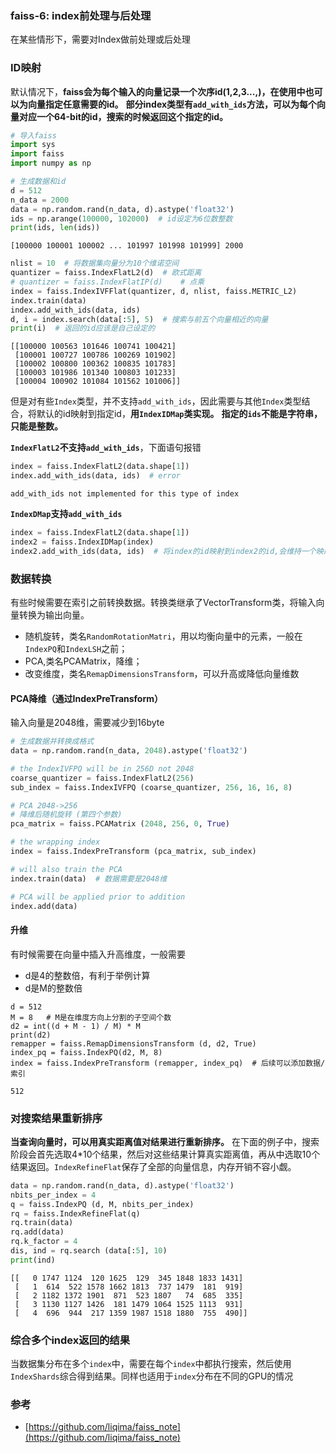 ### faiss-6: index前处理与后处理

在某些情形下，需要对Index做前处理或后处理



### ID映射

默认情况下，**faiss会为每个输入的向量记录一个次序id(1,2,3...,)，在使用中也可以为向量指定任意需要的id。**
**部分index类型有`add_with_ids`方法，可以为每个向量对应一个64-bit的id，搜索的时候返回这个指定的id。**



```python
# 导入faiss
import sys
import faiss
import numpy as np 

# 生成数据和id
d = 512
n_data = 2000
data = np.random.rand(n_data, d).astype('float32')
ids = np.arange(100000, 102000)  # id设定为6位数整数
print(ids, len(ids))
```

```
[100000 100001 100002 ... 101997 101998 101999] 2000
```

```python
nlist = 10  # 将数据集向量分为10个维诺空间
quantizer = faiss.IndexFlatL2(d)  # 欧式距离
# quantizer = faiss.IndexFlatIP(d)    # 点乘
index = faiss.IndexIVFFlat(quantizer, d, nlist, faiss.METRIC_L2)
index.train(data)
index.add_with_ids(data, ids)
d, i = index.search(data[:5], 5)  # 搜索与前五个向量相近的向量
print(i)  # 返回的id应该是自己设定的
```

```
[[100000 100563 101646 100741 100421]
 [100001 100727 100786 100269 101902]
 [100002 100800 100362 100835 101783]
 [100003 101986 101340 100803 101233]
 [100004 100902 101084 101562 101006]]
```



但是对有些`Index`类型，并不支持`add_with_ids`，因此需要与其他`Index`类型结合，将默认的id映射到指定id，**用`IndexIDMap`类实现。**
**指定的`ids`不能是字符串，只能是整数。**

**`IndexFlatL2`不支持`add_with_ids`**，下面语句报错

```python
index = faiss.IndexFlatL2(data.shape[1]) 
index.add_with_ids(data, ids)  # error
```

```
add_with_ids not implemented for this type of index
```

**`IndexDMap`支持`add_with_ids`**

```python
index = faiss.IndexFlatL2(data.shape[1]) 
index2 = faiss.IndexIDMap(index)  
index2.add_with_ids(data, ids)  # 将index的id映射到index2的id,会维持一个映射表
```



### 数据转换

有些时候需要在索引之前转换数据。转换类继承了VectorTransform类，将输入向量转换为输出向量。

* 随机旋转，类名`RandomRotationMatri`，用以均衡向量中的元素，一般在`IndexPQ`和`IndexLSH`之前；
* PCA,类名PCAMatrix，降维；
* 改变维度，类名`RemapDimensionsTransform`，可以升高或降低向量维数



#### PCA降维（通过IndexPreTransform）

输入向量是2048维，需要减少到16byte

```python
# 生成数据并转换成格式
data = np.random.rand(n_data, 2048).astype('float32')

# the IndexIVFPQ will be in 256D not 2048
coarse_quantizer = faiss.IndexFlatL2(256) 
sub_index = faiss.IndexIVFPQ (coarse_quantizer, 256, 16, 16, 8)

# PCA 2048->256
# 降维后随机旋转 (第四个参数)
pca_matrix = faiss.PCAMatrix (2048, 256, 0, True) 

# the wrapping index
index = faiss.IndexPreTransform (pca_matrix, sub_index)

# will also train the PCA
index.train(data)  # 数据需要是2048维

# PCA will be applied prior to addition
index.add(data)
```



#### 升维

有时候需要在向量中插入升高维度，一般需要

- d是4的整数倍，有利于举例计算
- d是M的整数倍

```
d = 512
M = 8   # M是在维度方向上分割的子空间个数
d2 = int((d + M - 1) / M) * M
print(d2)
remapper = faiss.RemapDimensionsTransform (d, d2, True)
index_pq = faiss.IndexPQ(d2, M, 8)
index = faiss.IndexPreTransform (remapper, index_pq)  # 后续可以添加数据/索引
```

```
512
```



###  对搜索结果重新排序

**当查询向量时，可以用真实距离值对结果进行重新排序。**
在下面的例子中，搜索阶段会首先选取4*10个结果，然后对这些结果计算真实距离值，再从中选取10个结果返回。`IndexRefineFlat`保存了全部的向量信息，内存开销不容小觑。

```python
data = np.random.rand(n_data, d).astype('float32')
nbits_per_index = 4
q = faiss.IndexPQ (d, M, nbits_per_index)
rq = faiss.IndexRefineFlat(q)
rq.train(data)
rq.add(data)
rq.k_factor = 4
dis, ind = rq.search (data[:5], 10)
print(ind)
```

```
[[   0 1747 1124  120 1625  129  345 1848 1833 1431]
 [   1  614  522 1578 1662 1813  737 1479  181  919]
 [   2 1182 1372 1901  871  523 1807   74  685  335]
 [   3 1130 1127 1426  181 1479 1064 1525 1113  931]
 [   4  696  944  217 1359 1987 1518 1880  755  490]]
```



### 综合多个index返回的结果

当数据集分布在多个`index`中，需要在每个`index`中都执行搜索，然后使用`IndexShards`综合得到结果。同样也适用于`index`分布在不同的GPU的情况





### 参考

* [https://github.com/liqima/faiss_note](https://github.com/liqima/faiss_note)